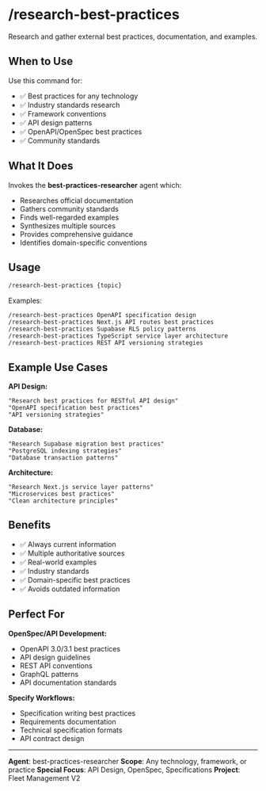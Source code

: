 # /research-best-practices

Research and gather external best practices, documentation, and examples.

## When to Use

Use this command for:
- ✅ Best practices for any technology
- ✅ Industry standards research
- ✅ Framework conventions
- ✅ API design patterns
- ✅ OpenAPI/OpenSpec best practices
- ✅ Community standards

## What It Does

Invokes the **best-practices-researcher** agent which:
- Researches official documentation
- Gathers community standards
- Finds well-regarded examples
- Synthesizes multiple sources
- Provides comprehensive guidance
- Identifies domain-specific conventions

## Usage

```bash
/research-best-practices {topic}
```

Examples:
```
/research-best-practices OpenAPI specification design
/research-best-practices Next.js API routes best practices
/research-best-practices Supabase RLS policy patterns
/research-best-practices TypeScript service layer architecture
/research-best-practices REST API versioning strategies
```

## Example Use Cases

**API Design:**
```
"Research best practices for RESTful API design"
"OpenAPI specification best practices"
"API versioning strategies"
```

**Database:**
```
"Research Supabase migration best practices"
"PostgreSQL indexing strategies"
"Database transaction patterns"
```

**Architecture:**
```
"Research Next.js service layer patterns"
"Microservices best practices"
"Clean architecture principles"
```

## Benefits

- ✅ Always current information
- ✅ Multiple authoritative sources
- ✅ Real-world examples
- ✅ Industry standards
- ✅ Domain-specific best practices
- ✅ Avoids outdated information

## Perfect For

**OpenSpec/API Development:**
- OpenAPI 3.0/3.1 best practices
- API design guidelines
- REST API conventions
- GraphQL patterns
- API documentation standards

**Specify Workflows:**
- Specification writing best practices
- Requirements documentation
- Technical specification formats
- API contract design

---

**Agent**: best-practices-researcher
**Scope**: Any technology, framework, or practice
**Special Focus**: API Design, OpenSpec, Specifications
**Project**: Fleet Management V2
